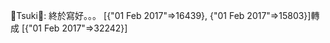 :rabbit:Tsuki:rabbit::
終於寫好。。。
 [{"01 Feb 2017"=>16439}, {"01 Feb 2017"=>15803}]轉成 [{"01 Feb 2017"=>32242}]
